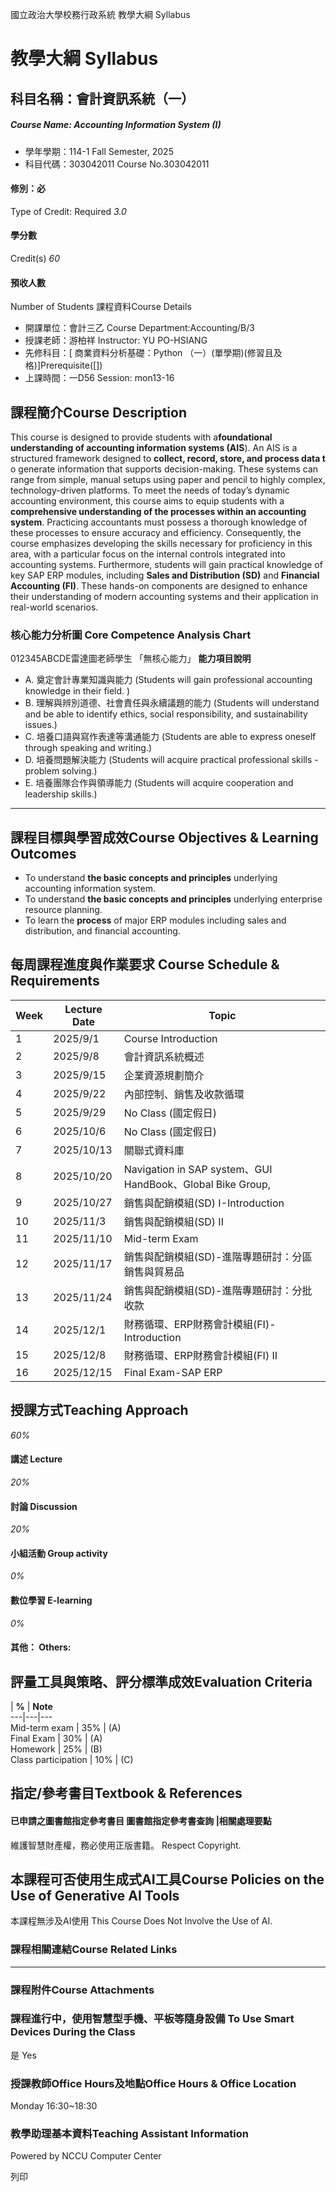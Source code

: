 國立政治大學校務行政系統 教學大綱 Syllabus
# 教學大綱 Syllabus
##  科目名稱：會計資訊系統（一）
#####  Course Name: Accounting Information System (I)
  * 學年學期：114-1 Fall Semester, 2025 
  * 科目代碼：303042011 Course No.303042011


#### 修別：必
Type of Credit: Required 
_3.0_
#### 學分數
Credit(s)
_60_
#### 預收人數
Number of Students
課程資料Course Details
  * 開課單位：會計三乙 Course Department:Accounting/B/3 
  * 授課老師：游柏祥 Instructor: YU PO-HSIANG 
  * 先修科目：[ 商業資料分析基礎：Python （一）(單學期)(修習且及格)]Prerequisite([])
  * 上課時間：一D56 Session: mon13-16


##  課程簡介Course Description
This course is designed to provide students with a**foundational understanding of accounting information systems (AIS**). An AIS is a structured framework designed to **collect, record, store, and process data t** o generate information that supports decision-making. These systems can range from simple, manual setups using paper and pencil to highly complex, technology-driven platforms. 
To meet the needs of today’s dynamic accounting environment, this course aims to equip students with a **comprehensive understanding of the processes within an accounting system**. Practicing accountants must possess a thorough knowledge of these processes to ensure accuracy and efficiency. Consequently, the course emphasizes developing the skills necessary for proficiency in this area, with a particular focus on the internal controls integrated into accounting systems. 
Furthermore, students will gain practical knowledge of key SAP ERP modules, including **Sales and Distribution (SD)** and **Financial Accounting (FI)**. These hands-on components are designed to enhance their understanding of modern accounting systems and their application in real-world scenarios. 
###  核心能力分析圖 Core Competence Analysis Chart
012345ABCDE雷達圖老師學生
「無核心能力」 
**能力項目說明**
  * A. 奠定會計專業知識與能力 (Students will gain professional accounting knowledge in their field. )
  * B. 理解與辨別道德、社會責任與永續議題的能力 (Students will understand and be able to identify ethics, social responsibility, and sustainability issues.)
  * C. 培養口語與寫作表達等溝通能力 (Students are able to express oneself through speaking and writing.)
  * D. 培養問題解決能力 (Students will acquire practical professional skills - problem solving.)
  * E. 培養團隊合作與領導能力 (Students will acquire cooperation and leadership skills.)


* * *
##  課程目標與學習成效Course Objectives & Learning Outcomes 
  * To understand **the basic concepts and principles** underlying accounting information system. 
  * To understand **the basic concepts and principles** underlying enterprise resource planning. 
  * To learn the **process** of major ERP modules including sales and distribution, and financial accounting. 


##  每周課程進度與作業要求 Course Schedule & Requirements
Week |  Lecture Date |  Topic  
---|---|---  
1 |  2025/9/1 |  Course Introduction  
2 |  2025/9/8 |  會計資訊系統概述  
3 |  2025/9/15 |  企業資源規劃簡介  
4 |  2025/9/22 |  內部控制、銷售及收款循環  
5 |  2025/9/29 |  No Class (國定假日)  
6 |  2025/10/6 |  No Class (國定假日)  
7 |  2025/10/13 |  關聯式資料庫  
8 |  2025/10/20 |  Navigation in SAP system、GUI HandBook、Global Bike Group,  
9 |  2025/10/27 |  銷售與配銷模組(SD) I-Introduction  
10 |  2025/11/3 |  銷售與配銷模組(SD) II  
11 |  2025/11/10 |  Mid-term Exam  
12 |  2025/11/17 |  銷售與配銷模組(SD)-進階專題研討：分區銷售與貿易品  
13 |  2025/11/24 |  銷售與配銷模組(SD)-進階專題研討：分批收款  
14 |  2025/12/1 |  財務循環、ERP財務會計模組(FI)-Introduction  
15 |  2025/12/8 |  財務循環、ERP財務會計模組(FI) II  
16 |  2025/12/15 |  Final Exam-SAP ERP   
##  授課方式Teaching Approach
_60%_
####  講述 Lecture
_20%_
####  討論 Discussion
_20%_
####  小組活動 Group activity
_0%_
####  數位學習 E-learning
_0%_
####  其他： Others:
##  評量工具與策略、評分標準成效Evaluation Criteria
|  **%** |  **Note**  
---|---|---  
Mid-term exam  |  35% |  (A)   
Final Exam |  30% |  (A)  
Homework |  25% |  (B)  
Class participation  |  10% |  (C)   
##  指定/參考書目Textbook & References
####  已申請之圖書館指定參考書目  圖書館指定參考書查詢 |相關處理要點
維護智慧財產權，務必使用正版書籍。 Respect Copyright.
##  本課程可否使用生成式AI工具Course Policies on the Use of Generative AI Tools
本課程無涉及AI使用 This Course Does Not Involve the Use of AI.
###  課程相關連結Course Related Links
* * *
###  課程附件Course Attachments
###  課程進行中，使用智慧型手機、平板等隨身設備 To Use Smart Devices During the Class
是  Yes
###  授課教師Office Hours及地點Office Hours & Office Location
Monday 16:30~18:30
###  教學助理基本資料Teaching Assistant Information
Powered by NCCU Computer Center
  
列印
